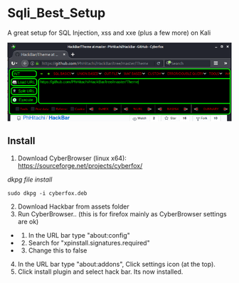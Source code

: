 # Sqli_Best_Setup
A great setup for SQL Injection, xss and xxe (plus a few more) on Kali

![](/assets/show.png)


## Install

1. Download CyberBrowser (linux x64): https://sourceforge.net/projects/cyberfox/

*dkpg file install*
```
sudo dkpg -i cyberfox.deb
```

2. Download Hackbar from assets folder
3. Run CyberBrowser.. (this is for firefox mainly as CyberBrowser settings are ok)
- 1. In the URL bar type "about:config" 
- 2. Search for "xpinstall.signatures.required"
- 3. Change this to false
4. In the URL bar type "about:addons", Click settings icon (at the top). 
5. Click install plugin and select hack bar. Its now installed. 

